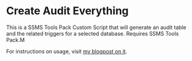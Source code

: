 Create Audit Everything
==============

This is a SSMS Tools Pack Custom Script that will generate
an audit table and the related triggers for a selected 
database. Requires SSMS Tools Pack.M 

For instructions on usage, visit [my blogpost on it](http://persistedthoughts.com/post/4597940764/audit-tables-using-ssmstoolspack).